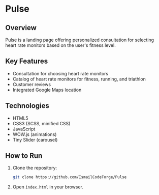 # Pulse


## Overview
Pulse is a landing page offering personalized consultation for selecting heart rate monitors based on the user's fitness level.

## Key Features
- Consultation for choosing heart rate monitors
- Catalog of heart rate monitors for fitness, running, and triathlon
- Customer reviews
- Integrated Google Maps location

## Technologies
- HTML5
- CSS3 (SCSS, minified CSS)
- JavaScript
- WOW.js (animations)
- Tiny Slider (carousel)

## How to Run
1. Clone the repository:
   ```sh
   git clone https://github.com/IsmailCodeForge/Pulse
   ```
2. Open `index.html` in your browser.



